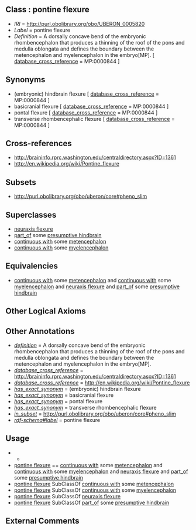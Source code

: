 
## Class : pontine flexure

 * *IRI* = http://purl.obolibrary.org/obo/UBERON_0005820
 * *Label* = pontine flexure
 * *Definition* = A dorsally concave bend of the embryonic rhombencephalon that produces a thinning of the roof of the pons and medulla oblongata and defines the boundary between the metencephalon and myelencephalon in the embryo[MP]. [ [database_cross_reference](../../ef/oboInOwl#hasDbXref.md) = MP:0000844 ]

## Synonyms

 * (embryonic) hindbrain flexure [ [database_cross_reference](../../ef/oboInOwl#hasDbXref.md) = MP:0000844 ]
 * basicranial flexure [ [database_cross_reference](../../ef/oboInOwl#hasDbXref.md) = MP:0000844 ]
 * pontal flexure [ [database_cross_reference](../../ef/oboInOwl#hasDbXref.md) = MP:0000844 ]
 * transverse rhombencephalic flexure [ [database_cross_reference](../../ef/oboInOwl#hasDbXref.md) = MP:0000844 ]

## Cross-references

 * http://braininfo.rprc.washington.edu/centraldirectory.aspx?ID=1361
 * http://en.wikipedia.org/wiki/Pontine_flexure

## Subsets

 * http://purl.obolibrary.org/obo/uberon/core#pheno_slim

## Superclasses

 * [neuraxis flexure](../../UBERON/17/UBERON_0005817.md)
 * [part_of](../../BFO/50/BFO_0000050.md) some [presumptive hindbrain](../../UBERON/77/UBERON_0007277.md)
 * [continuous with](../../RO/50/RO_0002150.md) some [metencephalon](../../UBERON/95/UBERON_0001895.md)
 * [continuous with](../../RO/50/RO_0002150.md) some [myelencephalon](../../UBERON/90/UBERON_0005290.md)

## Equivalencies

 * [continuous with](../../RO/50/RO_0002150.md) some [metencephalon](../../UBERON/95/UBERON_0001895.md) and [continuous with](../../RO/50/RO_0002150.md) some [myelencephalon](../../UBERON/90/UBERON_0005290.md) and [neuraxis flexure](../../UBERON/17/UBERON_0005817.md) and [part_of](../../BFO/50/BFO_0000050.md) some [presumptive hindbrain](../../UBERON/77/UBERON_0007277.md)

## Other Logical Axioms


## Other Annotations

 * *[definition](../../IAO/15/IAO_0000115.md)* = A dorsally concave bend of the embryonic rhombencephalon that produces a thinning of the roof of the pons and medulla oblongata and defines the boundary between the metencephalon and myelencephalon in the embryo[MP].
 * *[database_cross_reference](../../ef/oboInOwl#hasDbXref.md)* = http://braininfo.rprc.washington.edu/centraldirectory.aspx?ID=1361
 * *[database_cross_reference](../../ef/oboInOwl#hasDbXref.md)* = http://en.wikipedia.org/wiki/Pontine_flexure
 * *[has_exact_synonym](../../ym/oboInOwl#hasExactSynonym.md)* = (embryonic) hindbrain flexure
 * *[has_exact_synonym](../../ym/oboInOwl#hasExactSynonym.md)* = basicranial flexure
 * *[has_exact_synonym](../../ym/oboInOwl#hasExactSynonym.md)* = pontal flexure
 * *[has_exact_synonym](../../ym/oboInOwl#hasExactSynonym.md)* = transverse rhombencephalic flexure
 * *[in_subset](../../et/oboInOwl#inSubset.md)* = http://purl.obolibrary.org/obo/uberon/core#pheno_slim
 * *[rdf-schema#label](../../el/rdf-schema#label.md)* = pontine flexure

## Usage

 * -
 * [pontine flexure](../../UBERON/20/UBERON_0005820.md) == [continuous with](../../RO/50/RO_0002150.md) some [metencephalon](../../UBERON/95/UBERON_0001895.md) and [continuous with](../../RO/50/RO_0002150.md) some [myelencephalon](../../UBERON/90/UBERON_0005290.md) and [neuraxis flexure](../../UBERON/17/UBERON_0005817.md) and [part_of](../../BFO/50/BFO_0000050.md) some [presumptive hindbrain](../../UBERON/77/UBERON_0007277.md)
 * [pontine flexure](../../UBERON/20/UBERON_0005820.md) SubClassOf [continuous with](../../RO/50/RO_0002150.md) some [metencephalon](../../UBERON/95/UBERON_0001895.md)
 * [pontine flexure](../../UBERON/20/UBERON_0005820.md) SubClassOf [continuous with](../../RO/50/RO_0002150.md) some [myelencephalon](../../UBERON/90/UBERON_0005290.md)
 * [pontine flexure](../../UBERON/20/UBERON_0005820.md) SubClassOf [neuraxis flexure](../../UBERON/17/UBERON_0005817.md)
 * [pontine flexure](../../UBERON/20/UBERON_0005820.md) SubClassOf [part_of](../../BFO/50/BFO_0000050.md) some [presumptive hindbrain](../../UBERON/77/UBERON_0007277.md)

## External Comments

